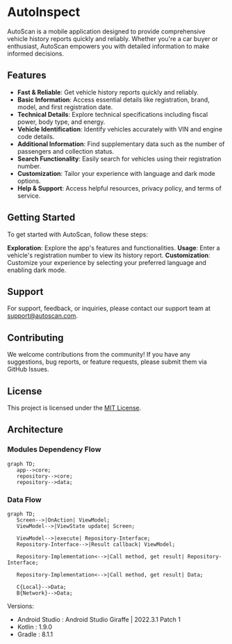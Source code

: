 # AutoInspect

AutoScan is a mobile application designed to provide comprehensive vehicle history reports quickly and reliably. Whether you're a car buyer or enthusiast, AutoScan empowers you with detailed information to make informed decisions.

## Features

- **Fast & Reliable**: Get vehicle history reports quickly and reliably.
- **Basic Information**: Access essential details like registration, brand, model, and first registration date.
- **Technical Details**: Explore technical specifications including fiscal power, body type, and energy.
- **Vehicle Identification**: Identify vehicles accurately with VIN and engine code details.
- **Additional Information**: Find supplementary data such as the number of passengers and collection status.
- **Search Functionality**: Easily search for vehicles using their registration number.
- **Customization**: Tailor your experience with language and dark mode options.
- **Help & Support**: Access helpful resources, privacy policy, and terms of service.

## Getting Started

To get started with AutoScan, follow these steps:

 **Exploration**: Explore the app's features and functionalities.
 **Usage**: Enter a vehicle's registration number to view its history report.
 **Customization**: Customize your experience by selecting your preferred language and enabling dark mode.

## Support

For support, feedback, or inquiries, please contact our support team at support@autoscan.com.

## Contributing

We welcome contributions from the community! If you have any suggestions, bug reports, or feature requests, please submit them via GitHub Issues.

## License

This project is licensed under the [MIT License](LICENSE).


## Architecture

### Modules Dependency Flow

```mermaid
graph TD;
   app-->core;
   repository-->core;
   repository-->data;
```

### Data Flow

<div data-mermaid-graph-name="simple">


```mermaid
graph TD;
   Screen-->|OnAction| ViewModel;
   ViewModel-->|ViewState update| Screen;

   ViewModel-->|execute| Repository-Interface;
   Repository-Interface-->|Result callback| ViewModel;

   Repository-Implementation<-->|Call method, get result| Repository-Interface;

   Repository-Implementation<-->|Call method, get result| Data;

   C{Local}-->Data;
   B{Network}-->Data;
```
</div>

Versions:
- Android Studio : Android Studio Giraffe | 2022.3.1 Patch 1
- Kotlin : 1.9.0
- Gradle : 8.1.1








